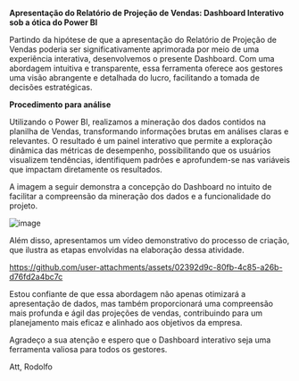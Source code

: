 **Apresentação do Relatório de Projeção de Vendas: Dashboard Interativo sob a ótica do Power BI**

Partindo da hipótese de que a apresentação do Relatório de Projeção de Vendas poderia ser significativamente aprimorada por meio de uma experiência interativa, desenvolvemos o presente Dashboard. Com uma abordagem intuitiva e transparente, essa ferramenta oferece aos gestores uma visão abrangente e detalhada do lucro, facilitando a tomada de decisões estratégicas.

**Procedimento para análise** 

Utilizando o Power BI, realizamos a mineração dos dados contidos na planilha de Vendas, transformando informações brutas em análises claras e relevantes. 
O resultado é um painel interativo que permite a exploração dinâmica das métricas de desempenho, possibilitando que os usuários visualizem tendências, identifiquem padrões e aprofundem-se nas variáveis que impactam diretamente os resultados.

A imagem a seguir demonstra a concepção do Dashboard  no intuito de facilitar a compreensão da mineração dos dados e a funcionalidade do projeto.

![image](https://github.com/user-attachments/assets/a352d5a1-41bd-4799-93a6-ad79d9f29751)

Além disso, apresentamos um vídeo demonstrativo do processo de criação, que ilustra as etapas envolvidas na elaboração dessa atividade.

https://github.com/user-attachments/assets/02392d9c-80fb-4c85-a26b-d76fd2a4bc7c

Estou confiante de que essa  abordagem não apenas otimizará a apresentação de dados, mas também proporcionará uma compreensão mais profunda e ágil das projeções de vendas, contribuindo para um planejamento mais eficaz e alinhado aos objetivos da empresa.

Agradeço a sua atenção e espero que o Dashboard interativo seja uma ferramenta valiosa para todos os gestores. 

Att, Rodolfo 
